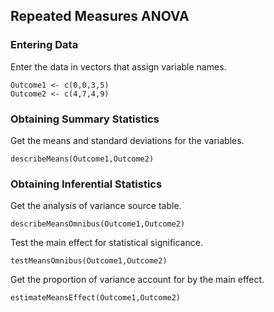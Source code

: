 
## Repeated Measures ANOVA

### Entering Data

Enter the data in vectors that assign variable names.

```{r}
Outcome1 <- c(0,0,3,5)
Outcome2 <- c(4,7,4,9)
```

### Obtaining Summary Statistics

Get the means and standard deviations for the variables.

```{r}
describeMeans(Outcome1,Outcome2)
```

### Obtaining Inferential Statistics

Get the analysis of variance source table.

```{r}
describeMeansOmnibus(Outcome1,Outcome2)
```

Test the main effect for statistical significance.

```{r}
testMeansOmnibus(Outcome1,Outcome2)
```

Get the proportion of variance account for by the main effect.

```{r}
estimateMeansEffect(Outcome1,Outcome2)
```
